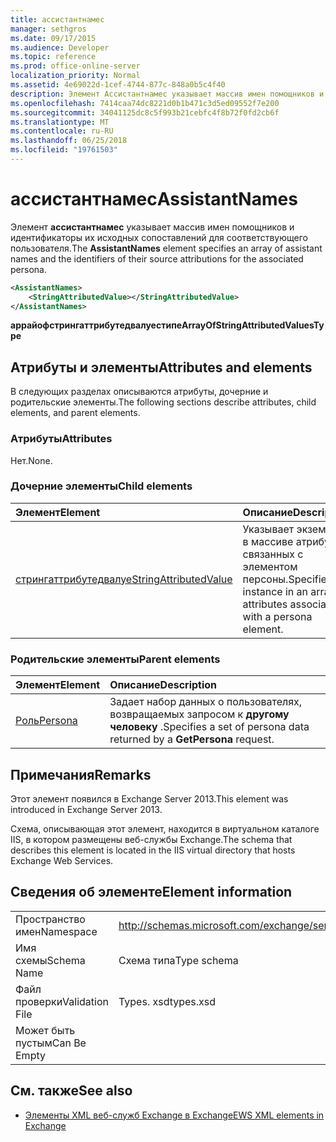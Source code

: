 ```yaml
---
title: ассистантнамес
manager: sethgros
ms.date: 09/17/2015
ms.audience: Developer
ms.topic: reference
ms.prod: office-online-server
localization_priority: Normal
ms.assetid: 4e69022d-1cef-4744-877c-848a0b5c4f40
description: Элемент Ассистантнамес указывает массив имен помощников и идентификаторы их исходных сопоставлений для соответствующего пользователя.
ms.openlocfilehash: 7414caa74dc8221d0b1b471c3d5ed09552f7e200
ms.sourcegitcommit: 34041125dc8c5f993b21cebfc4f8b72f0fd2cb6f
ms.translationtype: MT
ms.contentlocale: ru-RU
ms.lasthandoff: 06/25/2018
ms.locfileid: "19761503"
---
```

# <a name="assistantnames"></a><span data-ttu-id="212d4-103">ассистантнамес</span><span class="sxs-lookup"><span data-stu-id="212d4-103">AssistantNames</span></span>

<span data-ttu-id="212d4-104">Элемент **ассистантнамес** указывает массив имен помощников и идентификаторы их исходных сопоставлений для соответствующего пользователя.</span><span class="sxs-lookup"><span data-stu-id="212d4-104">The **AssistantNames** element specifies an array of assistant names and the identifiers of their source attributions for the associated persona.</span></span> 
  
```XML
<AssistantNames>
    <StringAttributedValue></StringAttributedValue>
</AssistantNames>
```

 <span data-ttu-id="212d4-105">**аррайофстрингаттрибутедвалуестипе**</span><span class="sxs-lookup"><span data-stu-id="212d4-105">**ArrayOfStringAttributedValuesType**</span></span>
## <a name="attributes-and-elements"></a><span data-ttu-id="212d4-106">Атрибуты и элементы</span><span class="sxs-lookup"><span data-stu-id="212d4-106">Attributes and elements</span></span>

<span data-ttu-id="212d4-107">В следующих разделах описываются атрибуты, дочерние и родительские элементы.</span><span class="sxs-lookup"><span data-stu-id="212d4-107">The following sections describe attributes, child elements, and parent elements.</span></span>
  
### <a name="attributes"></a><span data-ttu-id="212d4-108">Атрибуты</span><span class="sxs-lookup"><span data-stu-id="212d4-108">Attributes</span></span>

<span data-ttu-id="212d4-109">Нет.</span><span class="sxs-lookup"><span data-stu-id="212d4-109">None.</span></span>
  
### <a name="child-elements"></a><span data-ttu-id="212d4-110">Дочерние элементы</span><span class="sxs-lookup"><span data-stu-id="212d4-110">Child elements</span></span>

|<span data-ttu-id="212d4-111">**Элемент**</span><span class="sxs-lookup"><span data-stu-id="212d4-111">**Element**</span></span>|<span data-ttu-id="212d4-112">**Описание**</span><span class="sxs-lookup"><span data-stu-id="212d4-112">**Description**</span></span>|
|:-----|:-----|
|[<span data-ttu-id="212d4-113">стрингаттрибутедвалуе</span><span class="sxs-lookup"><span data-stu-id="212d4-113">StringAttributedValue</span></span>](stringattributedvalue.md) <br/> |<span data-ttu-id="212d4-114">Указывает экземпляр в массиве атрибутов, связанных с элементом персоны.</span><span class="sxs-lookup"><span data-stu-id="212d4-114">Specifies an instance in an array of attributes associated with a persona element.</span></span>  <br/> |
   
### <a name="parent-elements"></a><span data-ttu-id="212d4-115">Родительские элементы</span><span class="sxs-lookup"><span data-stu-id="212d4-115">Parent elements</span></span>

|<span data-ttu-id="212d4-116">**Элемент**</span><span class="sxs-lookup"><span data-stu-id="212d4-116">**Element**</span></span>|<span data-ttu-id="212d4-117">**Описание**</span><span class="sxs-lookup"><span data-stu-id="212d4-117">**Description**</span></span>|
|:-----|:-----|
|[<span data-ttu-id="212d4-118">Роль</span><span class="sxs-lookup"><span data-stu-id="212d4-118">Persona</span></span>](persona.md) <br/> |<span data-ttu-id="212d4-119">Задает набор данных о пользователях, возвращаемых запросом к **другому человеку** .</span><span class="sxs-lookup"><span data-stu-id="212d4-119">Specifies a set of persona data returned by a **GetPersona** request.</span></span>  <br/> |
   
## <a name="remarks"></a><span data-ttu-id="212d4-120">Примечания</span><span class="sxs-lookup"><span data-stu-id="212d4-120">Remarks</span></span>

<span data-ttu-id="212d4-121">Этот элемент появился в Exchange Server 2013.</span><span class="sxs-lookup"><span data-stu-id="212d4-121">This element was introduced in Exchange Server 2013.</span></span>
  
<span data-ttu-id="212d4-122">Схема, описывающая этот элемент, находится в виртуальном каталоге IIS, в котором размещены веб-службы Exchange.</span><span class="sxs-lookup"><span data-stu-id="212d4-122">The schema that describes this element is located in the IIS virtual directory that hosts Exchange Web Services.</span></span>
  
## <a name="element-information"></a><span data-ttu-id="212d4-123">Сведения об элементе</span><span class="sxs-lookup"><span data-stu-id="212d4-123">Element information</span></span>

|||
|:-----|:-----|
|<span data-ttu-id="212d4-124">Пространство имен</span><span class="sxs-lookup"><span data-stu-id="212d4-124">Namespace</span></span>  <br/> |http://schemas.microsoft.com/exchange/services/2006/types  <br/> |
|<span data-ttu-id="212d4-125">Имя схемы</span><span class="sxs-lookup"><span data-stu-id="212d4-125">Schema Name</span></span>  <br/> |<span data-ttu-id="212d4-126">Схема типа</span><span class="sxs-lookup"><span data-stu-id="212d4-126">Type schema</span></span>  <br/> |
|<span data-ttu-id="212d4-127">Файл проверки</span><span class="sxs-lookup"><span data-stu-id="212d4-127">Validation File</span></span>  <br/> |<span data-ttu-id="212d4-128">Types. xsd</span><span class="sxs-lookup"><span data-stu-id="212d4-128">types.xsd</span></span>  <br/> |
|<span data-ttu-id="212d4-129">Может быть пустым</span><span class="sxs-lookup"><span data-stu-id="212d4-129">Can Be Empty</span></span>  <br/> ||
   
## <a name="see-also"></a><span data-ttu-id="212d4-130">См. также</span><span class="sxs-lookup"><span data-stu-id="212d4-130">See also</span></span>

- [<span data-ttu-id="212d4-131">Элементы XML веб-служб Exchange в Exchange</span><span class="sxs-lookup"><span data-stu-id="212d4-131">EWS XML elements in Exchange</span></span>](ews-xml-elements-in-exchange.md)

